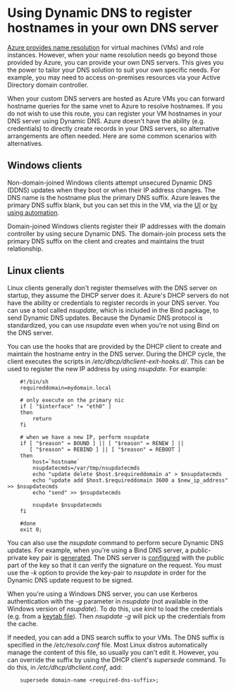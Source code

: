 <properties
   pageTitle="Using Dynamic DNS to register hostnames"
   description="This page gives details on how to set up Dynamic DNS to register hostnames in your own DNS servers."
   services="virtual-network"
   documentationCenter="na"
   authors="GarethBradshawMSFT"
   manager="carmonm"
   editor="tysonn" />
<tags
	ms.service="virtual-network"
	ms.date="04/26/2016"
	wacn.date=""/>


# Using Dynamic DNS to register hostnames in your own DNS server
[Azure provides name resolution](/documentation/articles/virtual-networks-name-resolution-for-vms-and-role-instances/) for virtual machines (VMs) and role instances. However, when your name resolution needs go beyond those provided by Azure, you can provide your own DNS servers. This gives you the power to tailor your DNS solution to suit your own specific needs. For example, you may need to access on-premises resources via your Active Directory domain controller.

When your custom DNS servers are hosted as Azure VMs you can forward hostname queries for the same vnet to Azure to resolve hostnames. If you do not wish to use this route, you can register your VM hostnames in your DNS server using Dynamic DNS.  Azure doesn't have the ability (e.g. credentials) to directly create records in your DNS servers, so alternative arrangements are often needed. Here are some common scenarios with alternatives.

## Windows clients
Non-domain-joined Windows clients attempt unsecured Dynamic DNS (DDNS) updates when they boot or when their IP address changes. The DNS name is the hostname plus the primary DNS suffix. Azure leaves the primary DNS suffix blank, but you can set this in the VM, via the [UI](https://technet.microsoft.com/en-us/library/cc794784.aspx) or [by using automation](https://social.technet.microsoft.com/forums/windowsserver/3720415a-6a9a-4bca-aa2a-6df58a1a47d7/change-primary-dns-suffix).  

Domain-joined Windows clients register their IP addresses with the domain controller by using secure Dynamic DNS. The domain-join process sets the primary DNS suffix on the client and creates and maintains the trust relationship.

## Linux clients
Linux clients generally don't register themselves with the DNS server on startup, they assume the DHCP server does it. Azure's DHCP servers do not have the ability or credentials to register records in your DNS server.  You can use a tool called *nsupdate*, which is included in the Bind package, to send Dynamic DNS updates. Because the Dynamic DNS protocol is standardized, you can use *nsupdate* even when you're not using Bind on the DNS server.  

You can use the hooks that are provided by the DHCP client to create and maintain the hostname entry in the DNS server. During the DHCP cycle, the client executes the scripts in */etc/dhcp/dhclient-exit-hooks.d/*. This can be used to register the new IP address by using *nsupdate*. For example:

    	#!/bin/sh
    	requireddomain=mydomain.local

    	# only execute on the primary nic
    	if [ "$interface" != "eth0" ]
    	then
    		return
    	fi

		# when we have a new IP, perform nsupdate
		if [ "$reason" = BOUND ] || [ "$reason" = RENEW ] ||
		   [ "$reason" = REBIND ] || [ "$reason" = REBOOT ]
		then
    		host=`hostname`
	    	nsupdatecmds=/var/tmp/nsupdatecmds
  			echo "update delete $host.$requireddomain a" > $nsupdatecmds
  			echo "update add $host.$requireddomain 3600 a $new_ip_address" >> $nsupdatecmds
  			echo "send" >> $nsupdatecmds

  			nsupdate $nsupdatecmds
		fi

		#done
		exit 0;

You can also use the *nsupdate* command to perform secure Dynamic DNS updates. For example, when you're using a Bind DNS server, a public-private key pair is [generated](http://linux.yyz.us/nsupdate/).  The DNS server is [configured](http://linux.yyz.us/dns/ddns-server.html) with the public part of the key so that it can verify the signature on the request. You must use the *-k* option to provide the key-pair to *nsupdate* in order for the Dynamic DNS update request to be signed.

When you're using a Windows DNS server, you can use Kerberos authentication with the *-g* parameter in *nsupdate* (not available in the Windows version of *nsupdate*). To do this, use *kinit* to load the credentials (e.g. from a [keytab file](http://www.itadmintools.com/2011/07/creating-kerberos-keytab-files.html)). Then *nsupdate -g* will pick up the credentials from the cache.

If needed, you can add a DNS search suffix to your VMs. The DNS suffix is specified in the */etc/resolv.conf* file. Most Linux distros automatically manage the content of this file, so usually you can't edit it. However, you can override the suffix by using the DHCP client's *supersede* command. To do this, in */etc/dhcp/dhclient.conf*, add:

		supersede domain-name <required-dns-suffix>;

